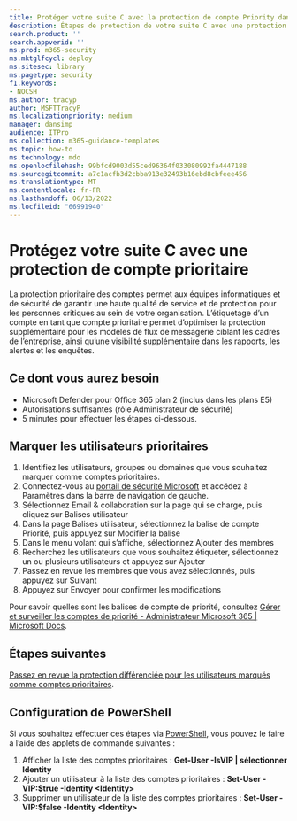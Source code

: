 ```yaml
---
title: Protéger votre suite C avec la protection de compte Priority dans Microsoft Defender pour Office 365 Plan 2
description: Étapes de protection de votre suite C avec une protection de compte prioritaire. L’étiquetage d’un compte en tant que compte prioritaire permet d’optimiser la protection supplémentaire pour les modèles de flux de messagerie ciblant les cadres de l’entreprise, ainsi qu’une visibilité supplémentaire dans les rapports, les alertes et les enquêtes.
search.product: ''
search.appverid: ''
ms.prod: m365-security
ms.mktglfcycl: deploy
ms.sitesec: library
ms.pagetype: security
f1.keywords:
- NOCSH
ms.author: tracyp
author: MSFTTracyP
ms.localizationpriority: medium
manager: dansimp
audience: ITPro
ms.collection: m365-guidance-templates
ms.topic: how-to
ms.technology: mdo
ms.openlocfilehash: 99bfcd9003d55ced96364f033080992fa4447188
ms.sourcegitcommit: a7c1acfb3d2cbba913e32493b16ebd8cbfeee456
ms.translationtype: MT
ms.contentlocale: fr-FR
ms.lasthandoff: 06/13/2022
ms.locfileid: "66991940"
---
```

# <a name="protect-your-c-suite-with-priority-account-protection"></a>Protégez votre suite C avec une protection de compte prioritaire

La protection prioritaire des comptes permet aux équipes informatiques et de sécurité de garantir une haute qualité de service et de protection pour les personnes critiques au sein de votre organisation. L’étiquetage d’un compte en tant que compte prioritaire permet d’optimiser la protection supplémentaire pour les modèles de flux de messagerie ciblant les cadres de l’entreprise, ainsi qu’une visibilité supplémentaire dans les rapports, les alertes et les enquêtes.

## <a name="what-youll-need"></a>Ce dont vous aurez besoin
- Microsoft Defender pour Office 365 plan 2 (inclus dans les plans E5)
- Autorisations suffisantes (rôle Administrateur de sécurité)
- 5 minutes pour effectuer les étapes ci-dessous.

## <a name="tag-priority-users"></a>Marquer les utilisateurs prioritaires
1. Identifiez les utilisateurs, groupes ou domaines que vous souhaitez marquer comme comptes prioritaires.
1. Connectez-vous au [portail de sécurité Microsoft](https://security.microsoft.com/) et accédez à Paramètres dans la barre de navigation de gauche.
1. Sélectionnez Email & collaboration sur la page qui se charge, puis cliquez sur Balises utilisateur
1. Dans la page Balises utilisateur, sélectionnez la balise de compte Priorité, puis appuyez sur Modifier la balise
1. Dans le menu volant qui s’affiche, sélectionnez Ajouter des membres
1. Recherchez les utilisateurs que vous souhaitez étiqueter, sélectionnez un ou plusieurs utilisateurs et appuyez sur Ajouter
1. Passez en revue les membres que vous avez sélectionnés, puis appuyez sur Suivant
1. Appuyez sur Envoyer pour confirmer les modifications

Pour savoir quelles sont les balises de compte de priorité, consultez [Gérer et surveiller les comptes de priorité - Administrateur Microsoft 365 | Microsoft Docs](../../../admin/setup/priority-accounts.md).

## <a name="next-steps"></a>Étapes suivantes
[Passez en revue la protection différenciée pour les utilisateurs marqués comme comptes prioritaires](../../office-365-security/configure-review-priority-account.md).

## <a name="powershell-configuration"></a>Configuration de PowerShell
Si vous souhaitez effectuer ces étapes via [PowerShell](/powershell/exchange/connect-to-exchange-online-powershell), vous pouvez le faire à l’aide des applets de commande suivantes :
1. Afficher la liste des comptes prioritaires : **Get-User -IsVIP | sélectionner Identity**
1. Ajouter un utilisateur à la liste des comptes prioritaires : **Set-User -VIP:$true -Identity \<Identity\>**
1. Supprimer un utilisateur de la liste des comptes prioritaires : **Set-User -VIP:$false -Identity \<Identity\>**
